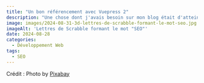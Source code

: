 ```yaml
---
title: "Un bon référencement avec Vuepress 2"
description: "Une chose dont j'avais besoin sur mon blog était d'atteindre une référencement sur mes articles. Voyons comment j'ai procédé avec Vuepress 2."
image: images/2024-08-31-3d-lettres-de-scrabble-formant-le-mot-seo.jpg
imageAlt: 'Lettres de Scrabble formant le mot "SEO"'
date: 2024-08-28
categories:
  - Développement Web
tags:
  - SEO
---
```


Crédit : Photo by [Pixabay](https://www.pexels.com/photo/three-white-and-black-scrabble-tiles-on-brown-wooden-surface-270637/)
